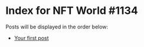 # Index for NFT World #1134
Posts will be displayed in the order below:

- [Your first post](./001-first.md)

